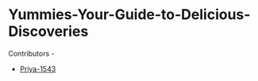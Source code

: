 # Yummies-Your-Guide-to-Delicious-Discoveries


Contributors - 
 - [Priya-1543](https://github.com/Priya-1543)
